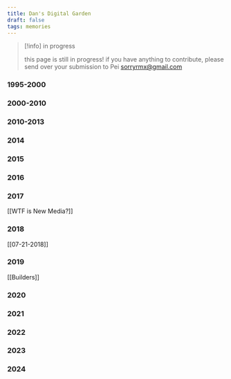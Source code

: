 ```yaml
---
title: Dan's Digital Garden
draft: false
tags: memories
---
```


> [!info] in progress
> 
> this page is still in progress! if you have anything to contribute, please send over your submission to Pei sorryrmx@gmail.com


### 1995-2000

### 2000-2010

### 2010-2013

### 2014

### 2015

### 2016

### 2017
[[WTF is New Media?]]

### 2018
[[07-21-2018]]

### 2019
[[Builders]]

### 2020

### 2021

### 2022

### 2023

### 2024

